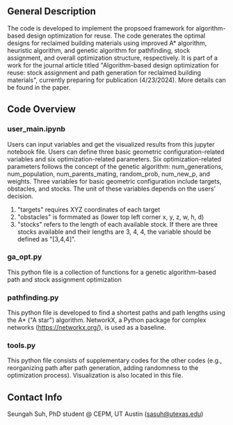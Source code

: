 ## General Description
The code is developed to implement the propsoed framework for algorithm-based design optimization for reuse.
The code generates the optimal designs for reclaimed building materials using improved A* algorithm, heuristic algorithm, and genetic algorithm for pathfinding, stock assignment, and overall optimization structure, respectively.
It is part of a work for the journal article titled "Algorithm-based design optimization for reuse: stock assignment and path generation for reclaimed building materials", currently preparing for publication (4/23/2024).
More details can be found in the paper.

## Code Overview
### user_main.ipynb
Users can input variables and get the visualized results from this jupyter notebook file.
Users can define three basic geometric configuration-related variables and six optimization-related parameters.
Six optimization-related parameters follows the concept of the genetic algorithm: num_generations, num_population, num_parents_mating, random_prob, num_new_p, and weights.
Three variables for basic geometric configuration include targets, obstacles, and stocks. The unit of these variables depends on the users' decision.
1) "targets" requires XYZ coordinates of each target
2) "obstacles" is formmated as (lower top left corner x, y, z, w, h, d)
3) "stocks" refers to the length of each available stock. If there are three stocks available and their lengths are 3, 4, 4, the variable should be defined as "[3,4,4]".

### ga_opt.py
This python file is a collection of functions for a genetic algorithm-based path and stock assignment optimization

### pathfinding.py
This python file is developed to find a shortest paths and path lengths using the A* ("A star") algorithm.
NetworkX, a Python package for complex networks (https://networkx.org/), is used as a baseline.

### tools.py
This python file consists of supplementary codes for the other codes (e.g., reorganizing path after path generation, adding randomness to the optimization process).
Visualization is also located in this file.

## Contact Info
Seungah Suh, PhD student @ CEPM, UT Austin (sasuh@utexas.edu)

